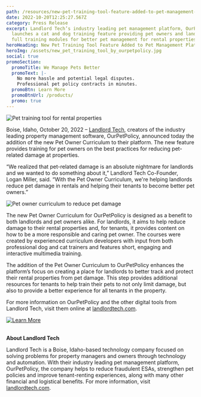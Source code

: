 ```yaml
---
path: /resources/new-pet-training-tool-feature-added-to-pet-management-platform-ourpetpolicy
date: 2022-10-20T12:25:27.567Z
category: Press Release
excerpt: Landlord Tech’s industry leading pet management platform, OurPetPolicy,
  launches a cat and dog training feature providing pet owners and landlords
  full training modules for better pet management for rental properties.
heroHeading: New Pet Training Tool Feature Added to Pet Management Platform
heroImg: /assets/new_pet_training_tool_by_ourpetpolicy.jpg
social: true
promoSection:
  promoTitle: We Manage Pets Better
  promoText: |-
    No more hassle and potential legal disputes. 
    Professional pet policy contracts in minutes.
  promoBtn: Learn More
  promoBtnUrl: /products/
  promo: true
---
```

![Pet training tool for rental properties](/assets/pet_training_tool_feature_for_pet_management.png)

Boise, Idaho, October 20, 2022 – [Landlord Tech](https://landlordtech.com/), creators of the industry leading property management software, OurPetPolicy, announced today the addition of the new Pet Owner Curriculum to their platform. The new feature provides training for pet owners on the best practices for reducing pet-related damage at properties.

“We realized that pet-related damage is an absolute nightmare for landlords and we wanted to do something about it,” Landlord Tech Co-Founder, Logan Miller, said. “With the Pet Owner Curriculum, we're helping landlords reduce pet damage in rentals and helping their tenants to become better pet owners.”

![Pet owner curriculum to reduce pet damage](/assets/reduce_pet_damage_with_ourpetpolicy.jpg)

The new Pet Owner Curriculum for OurPetPolicy is designed as a benefit to both landlords and pet owners alike. For landlords, it aims to help reduce damage to their rental properties and, for tenants, it provides content on how to be a more responsible and caring pet owner. The courses were created by experienced curriculum developers with input from both professional dog and cat trainers and features short, engaging and interactive multimedia training.

The addition of the Pet Owner Curriculum to OurPetPolicy enhances the platform’s focus on creating a place for landlords to better track and protect their rental properties from pet damage. This step provides additional resources for tenants to help train their pets to not only limit damage, but also to provide a better experience for all tenants in the property.

For more information on OurPetPolicy and the other digital tools from Landlord Tech, visit them online at [landlordtech.com](https://landlordtech.com/).

[![Learn More](/assets/protect_rental_properties_from_pet_damage.png "Learn More")](https://landlordtech.com/)

**\
About Landlord Tech**

Landlord Tech is a Boise, Idaho-based technology company focused on solving problems for property managers and owners through technology and automation. With their industry leading pet management platform, OurPetPolicy, the company helps to reduce fraudulent ESAs, strengthen pet policies and improve tenant-renting experiences, along with many other financial and logistical benefits. For more information, visit [landlordtech.com](https://landlordtech.com/).
